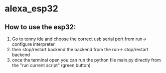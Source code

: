 # alexa_esp32

## How to use the esp32:
1. Go to tonny ide and choose the correct usb serial port from run-> configure interpreter
2. then stop/restart backend the backend from the run-> stop/restart backend
3. once the terminal open you can run the python file main.py directly from the "run current script" (green button)
